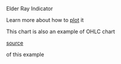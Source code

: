 Elder Ray Indicator

Learn more about how to [plot](http://stockmarketstudent.com/elder-ray-index/) it

This chart is also an example of OHLC chart

[source](https://github.com/kossidts/react-stockcharts/blob/master/docs/lib/charts/OHLCChartWithElderRayIndicator.js)

<!-- , [codesandbox](https://codesandbox.io/s/github/rrag/react-stockcharts-examples2/tree/master/examples/OHLCChartWithElderRayIndicator) -->

of this example
